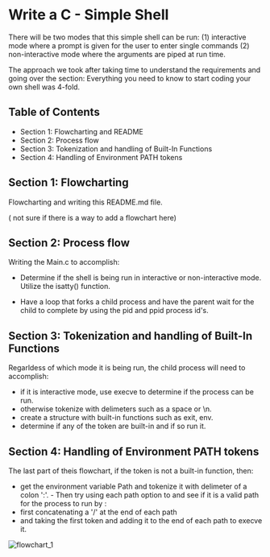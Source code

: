 
# Write a C - Simple Shell

There will be two modes that this simple shell can be run: (1) interactive mode where a prompt is given for the user to enter single commands (2) non-interactive mode where the arguments are piped at run time.

The approach we took after taking time to understand the requirements and going over the section:  Everything you need to know to start coding your own shell was 4-fold.



## Table of Contents

- Section 1:  Flowcharting and README
- Section 2:  Process flow
- Section 3:  Tokenization and handling of Built-In Functions
- Section 4:  Handling of Environment PATH tokens


## Section 1:  Flowcharting

Flowcharting and writing this README.md file.

( not sure if there is a way to add a flowchart here)


## Section 2:  Process flow

Writing the Main.c to accomplish:
-  Determine if the shell is being run in interactive or non-interactive mode.  Utilize the isatty() function.

-  Have a loop that forks a child process and have the parent wait for the child to complete by using the pid and ppid process id's.
  
## Section 3:  Tokenization and handling of Built-In Functions

Regarldess of which mode it is being run, the child process will need to accomplish:
- if it is interactive mode, use execve to determine if the process can be run.
- otherwise tokenize with delimeters such as a space or \n.
-  create a structure with built-in functions such as exit, env.
- determine if any of the token are built-in and if so run it.

## Section 4:  Handling of Environment PATH tokens

The last part of theis flowchart, if the token is not a built-in function, then:  
- get the environment variable Path and tokenize it with delimeter of a colon ':'.  - Then try using each path option to and see if it is a valid path for the process to run by :
 - first concatenating a '/' at the end of each path
 - and taking the first token and adding it  to the end of each path to execve it.

![flowchart_1](https://github.com/ally2211/holbertonschool-simple_shell/assets/131308234/03fc88e2-7044-4829-938c-fced35949d7e)
